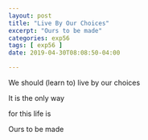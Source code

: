 ```yaml
---
layout: post
title: "Live By Our Choices"
excerpt: "Ours to be made"
categories: exp56
tags: [ exp56 ]
date: 2019-04-30T08:08:50-04:00

---
```



We should (learn to) live by our choices

It is the only way

for this life is

Ours to be made
